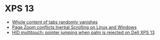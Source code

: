 # XPS 13

- [Whole content of tabs randomly vanishes](https://bugs.chromium.org/p/chromium/issues/detail?id=615714)
- [Page Zoom conflicts Inertial Scrolling on Linux and Windows](https://bugs.chromium.org/p/chromium/issues/detail?id=253697)
- [HID multitouch: pointer jumping when palm is rejected on Dell XPS 13](https://bugzilla.kernel.org/show_bug.cgi?id=112791)
